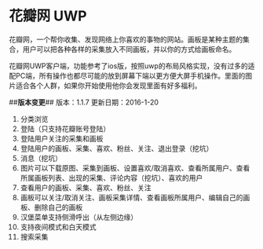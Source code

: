 # 花瓣网 UWP #
花瓣网，一个帮你收集、发现网络上你喜欢的事物的网站。画板是某种主题的集合，用户可以把各种各样的采集放入不同画板，并以你的方式给画板命名。

花瓣网UWP客户端，功能参考了ios版，按照uwp的布局风格实现，没有过多的适配PC端，所有操作也都尽可能的放到屏幕下端以更方便大屏手机操作。里面的图片适合各个人群，如果你开始使用他你会发现里面有好多福利。

##**版本变更**##
版本：1.1.7
更新日期：2016-1-20
1. 分类浏览
2. 登陆（只支持花瓣账号登陆）
3. 登陆用户关注的采集和画板
4. 登陆用户的画板、采集、喜欢、粉丝、关注、退出登录（挖坑）
5. 消息（挖坑）
6. 图片可以下载原图、采集到画板、设置喜欢/取消喜欢、查看所属用户、查看所属画板列表、出现的采集、评论内容（挖坑）、喜欢的用户
7. 查看用户的画板、采集、喜欢、粉丝、关注
8. 画板可以关注/取消关注、画板采集详情、查看画板所属用户、编辑自己的画板、删除自己的画板
9. 汉堡菜单支持侧滑呼出（从左侧边缘）
10. 支持夜间模式和白天模式
11. 搜索采集

